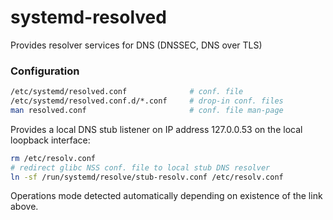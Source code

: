 # systemd-resolved

Provides resolver services for DNS (DNSSEC, DNS over TLS)

### Configuration

```bash
/etc/systemd/resolved.conf              # conf. file
/etc/systemd/resolved.conf.d/*.conf     # drop-in conf. files
man resolved.conf                       # conf. file man-page
```

Provides a local DNS stub listener on IP address 127.0.0.53 on the local loopback interface:

```bash
rm /etc/resolv.conf
# redirect glibc NSS conf. file to local stub DNS resolver 
ln -sf /run/systemd/resolve/stub-resolv.conf /etc/resolv.conf
```

Operations mode detected automatically depending on existence of the link above.
